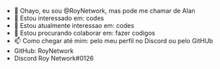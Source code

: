 - 👋 Ohayo, eu sou  @RoyNetwork, mas pode me chamar de Alan
- 👀 Estou interessado em: codes
- 🌱 Estou atualmente interessao em: codes
- 💞️ Estou procurando colaborar em: fazer codigos
- 📫 Como chegar até mim: pelo meu perfil no Discord ou pelo GitHUb
- GitHub: RoyNetwork
- Discord Roy Network#0126

<!---
RoyNetwork/RoyNetwork is a ✨ special ✨ repository because its `README.md` (this file) appears on your GitHub profile.
You can click the Preview link to take a look at your changes.
--->
